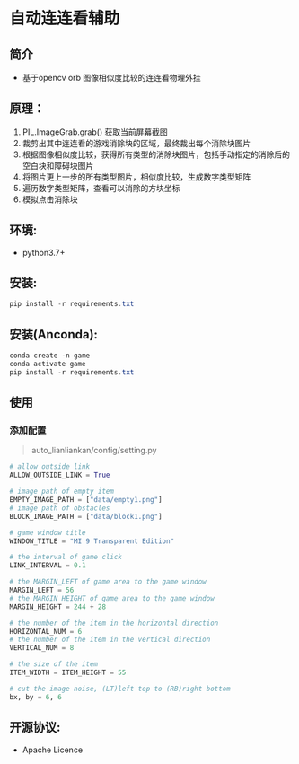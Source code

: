 
# 自动连连看辅助

## 简介
- 基于opencv orb 图像相似度比较的连连看物理外挂

## 原理：
  1. PIL.ImageGrab.grab() 获取当前屏幕截图
  2. 裁剪出其中连连看的游戏消除块的区域，最终裁出每个消除块图片
  3. 根据图像相似度比较，获得所有类型的消除块图片，包括手动指定的消除后的空白块和障碍块图片
  4. 将图片更上一步的所有类型图片，相似度比较，生成数字类型矩阵
  5. 遍历数字类型矩阵，查看可以消除的方块坐标
  6. 模拟点击消除块

## 环境:
- python3.7+

## 安装:
```powershell
pip install -r requirements.txt
```

## 安装(Anconda):
```powershell
conda create -n game
conda activate game
pip install -r requirements.txt
```

## 使用

### 添加配置
> auto_lianliankan/config/setting.py

```python
# allow outside link
ALLOW_OUTSIDE_LINK = True

# image path of empty item
EMPTY_IMAGE_PATH = ["data/empty1.png"]
# image path of obstacles
BLOCK_IMAGE_PATH = ["data/block1.png"]

# game window title
WINDOW_TITLE = "MI 9 Transparent Edition"

# the interval of game click
LINK_INTERVAL = 0.1

# the MARGIN_LEFT of game area to the game window
MARGIN_LEFT = 56
# the MARGIN_HEIGHT of game area to the game window
MARGIN_HEIGHT = 244 + 28

# the number of the item in the horizontal direction
HORIZONTAL_NUM = 6
# the number of the item in the vertical direction
VERTICAL_NUM = 8

# the size of the item 
ITEM_WIDTH = ITEM_HEIGHT = 55

# cut the image noise, (LT)left top to (RB)right bottom
bx, by = 6, 6
```



## 开源协议:
- Apache Licence

